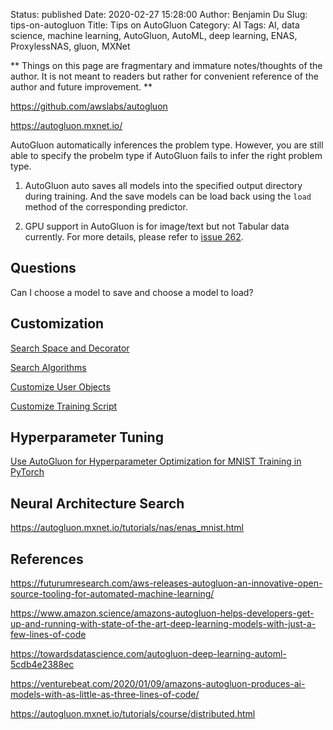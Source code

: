 Status: published
Date: 2020-02-27 15:28:00
Author: Benjamin Du
Slug: tips-on-autogluon
Title: Tips on AutoGluon
Category: AI
Tags: AI, data science, machine learning, AutoGluon, AutoML, deep learning, ENAS, ProxylessNAS, gluon, MXNet

**
Things on this page are fragmentary and immature notes/thoughts of the author.
It is not meant to readers but rather for convenient reference of the author and future improvement.
**

https://github.com/awslabs/autogluon

https://autogluon.mxnet.io/

AutoGluon automatically inferences the problem type. 
However, 
you are still able to specify the probelm type 
if AutoGluon fails to infer the right problem type.


1. AutoGluon auto saves all models into the specified output directory during training.
    And the save models can be load back using the `load` method of the corresponding predictor.


2. GPU support in AutoGluon is for image/text but not Tabular data currently.
    For more details,
    please refer to
    [issue 262](https://github.com/awslabs/autogluon/issues/262).

## Questions

Can I choose a model to save and choose a model to load?

## Customization

[Search Space and Decorator](https://autogluon.mxnet.io/tutorials/course/core.html)

[Search Algorithms](https://autogluon.mxnet.io/tutorials/course/algorithm.html)

[Customize User Objects](https://autogluon.mxnet.io/tutorials/course/object.html)

[Customize Training Script](https://autogluon.mxnet.io/tutorials/course/script.html)

## Hyperparameter Tuning

[Use AutoGluon for Hyperparameter Optimization for MNIST Training in PyTorch](https://autogluon.mxnet.io/tutorials/torch/hpo.html)

## Neural Architecture Search

https://autogluon.mxnet.io/tutorials/nas/enas_mnist.html

## References

https://futurumresearch.com/aws-releases-autogluon-an-innovative-open-source-tooling-for-automated-machine-learning/

https://www.amazon.science/amazons-autogluon-helps-developers-get-up-and-running-with-state-of-the-art-deep-learning-models-with-just-a-few-lines-of-code

https://towardsdatascience.com/autogluon-deep-learning-automl-5cdb4e2388ec

https://venturebeat.com/2020/01/09/amazons-autogluon-produces-ai-models-with-as-little-as-three-lines-of-code/

https://autogluon.mxnet.io/tutorials/course/distributed.html
